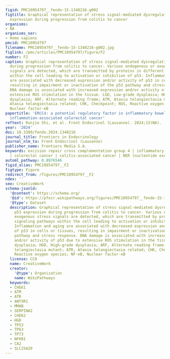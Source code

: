 ```yaml
---
figid: PMC10954797__fendo-15-1348216-g002
figtitle: Graphical representation of stress signal-mediated dysregulation of p53
  expression during progression from colitis to cancer
organisms:
- NA
organisms_ner:
- Homo sapiens
pmcid: PMC10954797
filename: PMC10954797__fendo-15-1348216-g002.jpg
figlink: /pmc/articles/PMC10954797/figure/F2
number: F2
caption: Graphical representation of stress signal-mediated dysregulation of p53 expression
  during progression from colitis to cancer. Various endogenous or exogenous stress
  signals are detected, which are transmitted by proteins in different signaling pathways
  within the cell leading to activation or inhibition of p53. Inflammation and aging
  are associated with decreased expression and/or activity of p53 in cells or tissues,
  resulting in impairment or inactivation of the p53 pathway and stress response.
  DNA damage is associated with increased expression and/or activity of p53 due to
  extensive ROS stimulation in the tissue. LGD, Low-grade dysplasia; HGD, High-grade
  dysplasia; ARF, Alternate reading frame; ATM, Ataxia telangiectasia mutant; ATR,
  Ataxia telangiectasia related; CHK, Checkpoint; ROS, Reactive oxygen species; NF-κB,
  Nuclear factor-κB
papertitle: 'ERCC4: a potential regulatory factor in inflammatory bowel disease and
  inflammation-associated colorectal cancer'
reftext: Runjie Shi, et al. Front Endocrinol (Lausanne). 2024;15(NA).
year: '2024'
doi: 10.3389/fendo.2024.1348216
journal_title: Frontiers in Endocrinology
journal_nlm_ta: Front Endocrinol (Lausanne)
publisher_name: Frontiers Media S.A.
keywords: excision repair cross complementation group 4 | inflammatory bowel disease
  | colorectal cancer | colitis-associated cancer | NER (nucleotide excision repair)
automl_pathway: 0.8976546
figid_alias: PMC10954797__F2
figtype: Figure
redirect_from: /figures/PMC10954797__F2
ndex: ''
seo: CreativeWork
schema-jsonld:
  '@context': https://schema.org/
  '@id': https://pfocr.wikipathways.org/figures/PMC10954797__fendo-15-1348216-g002.html
  '@type': Dataset
  description: Graphical representation of stress signal-mediated dysregulation of
    p53 expression during progression from colitis to cancer. Various endogenous or
    exogenous stress signals are detected, which are transmitted by proteins in different
    signaling pathways within the cell leading to activation or inhibition of p53.
    Inflammation and aging are associated with decreased expression and/or activity
    of p53 in cells or tissues, resulting in impairment or inactivation of the p53
    pathway and stress response. DNA damage is associated with increased expression
    and/or activity of p53 due to extensive ROS stimulation in the tissue. LGD, Low-grade
    dysplasia; HGD, High-grade dysplasia; ARF, Alternate reading frame; ATM, Ataxia
    telangiectasia mutant; ATR, Ataxia telangiectasia related; CHK, Checkpoint; ROS,
    Reactive oxygen species; NF-κB, Nuclear factor-κB
  license: CC0
  name: CreativeWork
  creator:
    '@type': Organization
    name: WikiPathways
  keywords:
  - CHEK1
  - ATM
  - ATR
  - ANTXR1
  - MMAB
  - SERPINA2
  - CHEK2
  - HGD
  - TP53
  - TP63
  - TP73
  - NFKB1
  - CA2
  - SLC25A20
---
```

